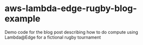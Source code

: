 # aws-lambda-edge-rugby-blog-example
Demo code for the blog post describing how to do compute using Lambda@Edge for a fictional rugby tournament
